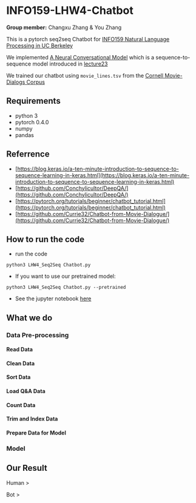 # INFO159-LHW4-Chatbot

**Group member:** Changxu Zhang & You Zhang

This is a pytorch seq2seq Chatbot for [INFO159 Natural Language Processing in UC Berkeley](https://http://people.ischool.berkeley.edu/~dbamman/nlp18.html) 

We implemented [A Neural Conversational Model](https://arxiv.org/pdf/1506.05869.pdf) which is a sequence-to-sequence model introduced in [lecture23](http://people.ischool.berkeley.edu/~dbamman/nlpF18/slides/23_dialogue.pdf)

We trained our chatbot using `movie_lines.tsv` from the [Cornell Movie-Dialogs Corpus](https://www.cs.cornell.edu/~cristian/Cornell_Movie-Dialogs_Corpus.html)

## Requirements
* python 3
* pytorch 0.4.0
* numpy
* pandas

## Referrence

* [https://blog.keras.io/a-ten-minute-introduction-to-sequence-to-sequence-learning-in-keras.html](https://blog.keras.io/a-ten-minute-introduction-to-sequence-to-sequence-learning-in-keras.html)
* [https://github.com/Conchylicultor/DeepQA/](https://github.com/Conchylicultor/DeepQA/)
* [https://pytorch.org/tutorials/beginner/chatbot_tutorial.html](https://pytorch.org/tutorials/beginner/chatbot_tutorial.html)
* [https://github.com/Currie32/Chatbot-from-Movie-Dialogue/](https://github.com/Currie32/Chatbot-from-Movie-Dialogue/)

## How to run the code
* run the code 
```
python3 LHW4_Seq2Seq Chatbot.py
```
* If you want to use our pretrained model:
```
python3 LHW4_Seq2Seq Chatbot.py --pretrained
```
* See the jupyter notebook [here](https://github.com/qlyzhang/INFO159-LHW4-Chatbot/)


## What we do
### Data Pre-processing
#### Read Data
#### Clean Data
#### Sort Data
#### Load Q&A Data
#### Count Data
#### Trim and Index Data
#### Prepare Data for Model

### Model

## Our Result


Human >

Bot >
